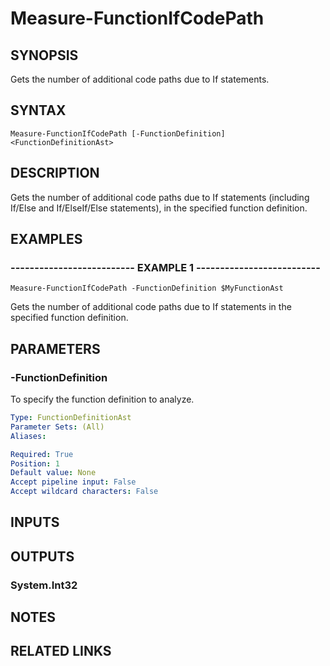 # Measure-FunctionIfCodePath

## SYNOPSIS
Gets the number of additional code paths due to If statements.

## SYNTAX

```
Measure-FunctionIfCodePath [-FunctionDefinition] <FunctionDefinitionAst>
```

## DESCRIPTION
Gets the number of additional code paths due to If statements (including If/Else and If/ElseIf/Else statements), in the specified function definition.

## EXAMPLES

### -------------------------- EXAMPLE 1 --------------------------
```
Measure-FunctionIfCodePath -FunctionDefinition $MyFunctionAst
```

Gets the number of additional code paths due to If statements in the specified function definition.

## PARAMETERS

### -FunctionDefinition
To specify the function definition to analyze.

```yaml
Type: FunctionDefinitionAst
Parameter Sets: (All)
Aliases: 

Required: True
Position: 1
Default value: None
Accept pipeline input: False
Accept wildcard characters: False
```

## INPUTS

## OUTPUTS

### System.Int32

## NOTES

## RELATED LINKS

